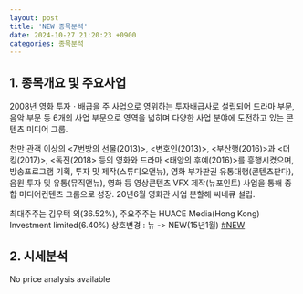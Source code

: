 ```yaml
---
layout: post
title: 'NEW 종목분석'
date: 2024-10-27 21:20:23 +0900
categories: 종목분석
---
```


## 1. 종목개요 및 주요사업

2008년 영화 투자ㆍ배급을 주 사업으로 영위하는 투자배급사로 설립되어 드라마 부문, 음악 부문 등 6개의 사업 부문으로 영역을 넓히며 다양한 사업 분야에 도전하고 있는 콘텐츠 미디어 그룹.

천만 관객 이상의 <7번방의 선물(2013)>, <변호인(2013)>, <부산행(2016)>과 <더킹(2017)>, <독전(2018> 등의 영화와 드라마 <태양의 후예(2016)>를 흥행시켰으며, 방송프로그램 기획, 투자 및 제작(스튜디오앤뉴), 영화 부가판권 유통대행(콘텐츠판다), 음원 투자 및 유통(뮤직앤뉴), 영화 등 영상콘텐츠 VFX 제작(뉴포인트) 사업을 통해 종합 미디어컨텐츠 그룹으로 성장. 20년6월 영화관 사업 분할해 씨네큐 설립.

최대주주는 김우택 외(36.52%), 주요주주는 HUACE Media(Hong Kong) Investment limited(6.40%) 상호변경 : 뉴 -> NEW(15년1월)
[#NEW](#)

## 2. 시세분석

No price analysis available
